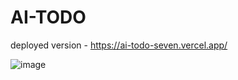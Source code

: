 # AI-TODO

deployed version - https://ai-todo-seven.vercel.app/

![image](https://github.com/user-attachments/assets/89bd07f0-9f40-4e48-a46e-315899688950)


